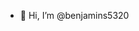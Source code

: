 - 👋 Hi, I’m @benjamins5320

<!---
benjamins5320/benjamins5320 is a ✨ special ✨ repository because its `README.md` (this file) appears on your GitHub profile.
You can click the Preview link to take a look at your changes.
--->
